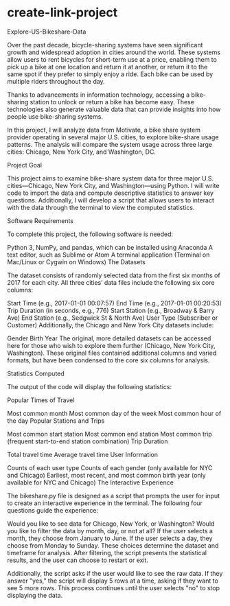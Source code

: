 # create-link-project
Explore-US-Bikeshare-Data

Over the past decade, bicycle-sharing systems have seen significant growth and widespread adoption in cities around the world. These systems allow users to rent bicycles for short-term use at a price, enabling them to pick up a bike at one location and return it at another, or return it to the same spot if they prefer to simply enjoy a ride. Each bike can be used by multiple riders throughout the day.

Thanks to advancements in information technology, accessing a bike-sharing station to unlock or return a bike has become easy. These technologies also generate valuable data that can provide insights into how people use bike-sharing systems.

In this project, I will analyze data from Motivate, a bike share system provider operating in several major U.S. cities, to explore bike-share usage patterns. The analysis will compare the system usage across three large cities: Chicago, New York City, and Washington, DC.

Project Goal

This project aims to examine bike-share system data for three major U.S. cities—Chicago, New York City, and Washington—using Python. I will write code to import the data and compute descriptive statistics to answer key questions. Additionally, I will develop a script that allows users to interact with the data through the terminal to view the computed statistics.

Software Requirements

To complete this project, the following software is needed:

Python 3, NumPy, and pandas, which can be installed using Anaconda
A text editor, such as Sublime or Atom
A terminal application (Terminal on Mac/Linux or Cygwin on Windows)
The Datasets

The dataset consists of randomly selected data from the first six months of 2017 for each city. All three cities’ data files include the following six core columns:

Start Time (e.g., 2017-01-01 00:07:57)
End Time (e.g., 2017-01-01 00:20:53)
Trip Duration (in seconds, e.g., 776)
Start Station (e.g., Broadway & Barry Ave)
End Station (e.g., Sedgwick St & North Ave)
User Type (Subscriber or Customer)
Additionally, the Chicago and New York City datasets include:

Gender
Birth Year
The original, more detailed datasets can be accessed here for those who wish to explore them further (Chicago, New York City, Washington). These original files contained additional columns and varied formats, but have been condensed to the core six columns for analysis.

Statistics Computed

The output of the code will display the following statistics:

Popular Times of Travel

Most common month
Most common day of the week
Most common hour of the day
Popular Stations and Trips

Most common start station
Most common end station
Most common trip (frequent start-to-end station combination)
Trip Duration

Total travel time
Average travel time
User Information

Counts of each user type
Counts of each gender (only available for NYC and Chicago)
Earliest, most recent, and most common birth year (only available for NYC and Chicago)
The Interactive Experience

The bikeshare.py file is designed as a script that prompts the user for input to create an interactive experience in the terminal. The following four questions guide the experience:

Would you like to see data for Chicago, New York, or Washington?
Would you like to filter the data by month, day, or not at all?
If the user selects a month, they choose from January to June.
If the user selects a day, they choose from Monday to Sunday.
These choices determine the dataset and timeframe for analysis. After filtering, the script presents the statistical results, and the user can choose to restart or exit.

Additionally, the script asks if the user would like to see the raw data. If they answer "yes," the script will display 5 rows at a time, asking if they want to see 5 more rows. This process continues until the user selects "no" to stop displaying the data.

